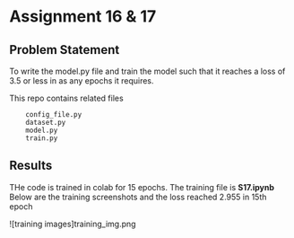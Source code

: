 # Assignment 16 & 17

## Problem Statement

To write the model.py file and train the model such that it reaches a loss of 3.5 or less in as any epochs it requires.

This repo contains related files

        config_file.py
        dataset.py
        model.py
        train.py

## Results

THe code is trained in colab for 15 epochs. The training file is **S17.ipynb**
Below are the training screenshots and the loss reached 2.955 in 15th epoch

![training images]training_img.png




